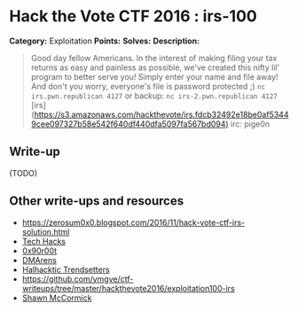 # Hack the Vote CTF 2016 : irs-100

**Category:** Exploitation
**Points:**
**Solves:**
**Description:**

> Good day fellow Americans. In the interest of making filing your tax returns as easy and painless as possible, we've created this nifty lil' program to better serve you\! Simply enter your name and file away\! And don't you worry, everyone's file is password protected ;)  `nc irs.pwn.republican 4127`  or backup:  `nc irs-2.pwn.republican 4127`    [irs](<https://s3.amazonaws.com/hackthevote/irs.fdcb32492e18be0af53449cee097327b58e542f640df440dfa5097fa567bd094)>  irc: pige0n


## Write-up

(TODO)

## Other write-ups and resources

* https://zerosum0x0.blogspot.com/2016/11/hack-vote-ctf-irs-solution.html
* [Tech Hacks](https://nacayoshi00.wordpress.com/2016/11/07/hack-the-vote-ctf-writeup/)
* [0x90r00t](https://github.com/0x90r00t/Write-Ups/blob/master/HackTheVote/IRS/solve.py)
* [DMArens](https://github.com/DMArens/CTF-Writeups/tree/master/2016/HackTheVote/exploit100-irs)
* [Halhacktic Trendsetters](https://galhacktictrendsetters.wordpress.com/2016/11/08/hack-the-vote-2016-irs/)
* https://github.com/ymgve/ctf-writeups/tree/master/hackthevote2016/exploitation100-irs
* [Shawn McCormick](https://github.com/Shwam/CTF-Writeups/blob/master/Hack%20the%20Vote/PA-IRS-Exploit100.MD)

